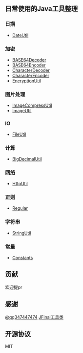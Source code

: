 ## 日常使用的Java工具整理

### 日期

- [DateUtil](https://github.com/tomoya92/java-utils/blob/master/src/main/java/com/github/javautils/date/DateUtil.java)

### 加密

- [BASE64Decoder](https://github.com/tomoya92/java-utils/blob/master/src/main/java/com/github/javautils/encrypt/BASE64Decoder.java)
- [BASE64Encoder](https://github.com/tomoya92/java-utils/blob/master/src/main/java/com/github/javautils/encrypt/BASE64Encoder.java)
- [CharacterDecoder](https://github.com/tomoya92/java-utils/blob/master/src/main/java/com/github/javautils/encrypt/CharacterDecoder.java)
- [CharacterEncoder](https://github.com/tomoya92/java-utils/blob/master/src/main/java/com/github/javautils/encrypt/CharacterEncoder.java)
- [EncryptionUtil](https://github.com/tomoya92/java-utils/blob/master/src/main/java/com/github/javautils/encrypt/EncryptionUtil.java)

### 图片处理

- [ImageCompressUtil](https://github.com/tomoya92/java-utils/blob/master/src/main/java/com/github/javautils/image/ImageCompressUtil.java)
- [ImageUtil](https://github.com/tomoya92/java-utils/blob/master/src/main/java/com/github/javautils/image/ImageUtil.java)

### IO

- [FileUtil](https://github.com/tomoya92/java-utils/blob/master/src/main/java/com/github/javautils/io/FileUtil.java)

### 计算

- [BigDecimalUtil](https://github.com/tomoya92/java-utils/blob/master/src/main/java/com/github/javautils/math/BigDecimalUtil.java)

### 网络

- [HttpUtil](https://github.com/tomoya92/java-utils/blob/master/src/main/java/com/github/javautils/net/HttpUtil.java)

### 正则

- [Regular](https://github.com/tomoya92/java-utils/blob/master/src/main/java/com/github/javautils/regular/Regular.java)

### 字符串

- [StringUtil](https://github.com/tomoya92/java-utils/blob/master/src/main/java/com/github/javautils/string/StringUtil.java)

### 常量

- [Constants](https://github.com/tomoya92/java-utils/blob/master/src/main/java/com/github/javautils/Constants.java)

## 贡献

欢迎提pr

## 感谢

[@qq347447474](https://github.com/qq347447474)
[JFinal工具类](http://git.oschina.net/jfinal/jfinal/tree/master/src/com/jfinal/kit?dir=1&filepath=src%2Fcom%2Fjfinal%2Fkit&oid=3712944c6c6eaa8531193b50681913617c0de33f&sha=15064f54a9d73939bd72a56f698ad95972654f09)

## 开源协议

MIT